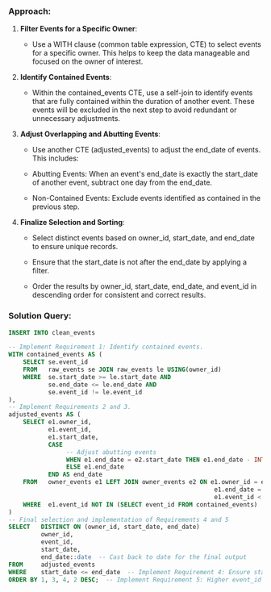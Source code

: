 ### Approach:

1. **Filter Events for a Specific Owner**:

    - Use a WITH clause (common table expression, CTE) to select events for a specific owner. This helps to keep the data manageable and focused on the owner of interest.


2. **Identify Contained Events**:

    - Within the contained_events CTE, use a self-join to identify events that are fully contained within the duration of another event. These events will be excluded in the next step to avoid redundant or unnecessary adjustments.


3. **Adjust Overlapping and Abutting Events**:

    - Use another CTE (adjusted_events) to adjust the end_date of events. This includes:

    - Abutting Events: When an event's end_date is exactly the start_date of another event, subtract one day from the end_date.

    - Non-Contained Events: Exclude events identified as contained in the previous step.


4. **Finalize Selection and Sorting**:

    - Select distinct events based on owner_id, start_date, and end_date to ensure unique records.

    - Ensure that the start_date is not after the end_date by applying a filter.

    - Order the results by owner_id, start_date, end_date, and event_id in descending order for consistent and correct results.

### Solution Query: 

```SQL
INSERT INTO clean_events

-- Implement Requirement 1: Identify contained events.
WITH contained_events AS (
    SELECT se.event_id
    FROM   raw_events se JOIN raw_events le USING(owner_id)
    WHERE  se.start_date >= le.start_date AND 
           se.end_date <= le.end_date AND 
           se.event_id != le.event_id
),
-- Implement Requirements 2 and 3.
adjusted_events AS (
    SELECT e1.owner_id,
           e1.event_id,
           e1.start_date,
           CASE 
	            -- Adjust abutting events
	            WHEN e1.end_date = e2.start_date THEN e1.end_date - INTERVAL '1 day'
	            ELSE e1.end_date
           END AS end_date
    FROM   owner_events e1 LEFT JOIN owner_events e2 ON e1.owner_id = e2.owner_id AND
											             e1.end_date = e2.start_date AND
        											     e1.event_id < e2.event_id
    WHERE  e1.event_id NOT IN (SELECT event_id FROM contained_events)
)
-- Final selection and implementation of Requirements 4 and 5
SELECT   DISTINCT ON (owner_id, start_date, end_date)
         owner_id,
         event_id,
         start_date,
         end_date::date  -- Cast back to date for the final output
FROM     adjusted_events
WHERE    start_date <= end_date  -- Implement Requirement 4: Ensure start_date is not after end_date
ORDER BY 1, 3, 4, 2 DESC;  -- Implement Requirement 5: Higher event_id for same dates
```